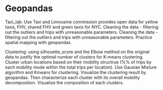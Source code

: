# Geopandas
Taxi_lab: Use Taxi and Limousine commission provides open data for yellow taxis, FHV, shared FHV and green taxis for NYC. Cleaning the data - filtering out the outliers and trips with unreasonable parameters. Cleaning the data - filtering out the outliers and trips with unreasonable parameters. Practice spatial mapping with geopandas.

Clustering: using silhouette_score and the Elbow method on the original data to justify the optimal number of clusters for K-means clustering. Cluster urban locations based on their mobility structrue (%% of trips by each mobility mode within the total trips per location). Use Gausian Mixture algorithm and Kmeans for clustering. Visualize the clustering result by geopandas. Then characterize each cluster with its overall mobility decomposition. Visualize the composition of each clusters.
